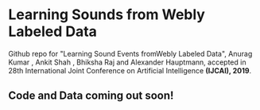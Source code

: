 # Learning Sounds from Webly Labeled Data

Github repo for "Learning Sound Events fromWebly Labeled Data", Anurag Kumar , Ankit Shah , Bhiksha Raj and Alexander Hauptmann, accepted 
in 28th International Joint Conference on Artificial Intelligence **(IJCAI), 2019**. 


## Code and Data coming out soon!
